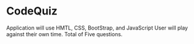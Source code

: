 # CodeQuiz
Application will use HMTL, CSS, BootStrap, and JavaScript
User will play against their own time.  Total of Five questions.
